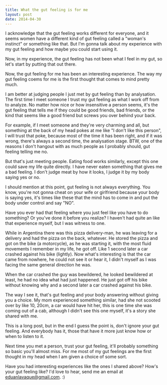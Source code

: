 ```yaml
---
title: What the gut feeling is for me
layout: post
date: 2014-04-30
---
```


I acknowledge that the gut feeling works different for everyone, and it seems
women have a different kind of gut feeling called a "woman's instinct" or
something like that. But I'm gonna talk about my experience with my gut feeling
and how maybe you could start using it.

Now, in my experience, the gut feeling has not been what I feel in my gut, so
let's start by putting that out there.

Now, the gut feeling for me has been an interesting experience. The way my gut
feeling coems for me is the first thought that comes to mind pretty much.

I am better at judging people I just met by gut feeling than by analysation. The
first time I meet someone I trust my gut feeling as what I work off from to
analyze. No matter how nice or how insensitive a person seems, it's the gut
feeling that tells me if they could be good friends, bad friends, or the kind
that seems like a good friend but screws you over behind your back.

For example, if I meet someone and they're very charming and all, but something
at the back of my head pokes at me like "I don't like this person", I will trust
that poke, because most of the time it has been right, and if it was wrong,
there's always a second time, the analysation stage. BTW, one of the reasons
I don't hangout with as much people as I probably should, gut feeling telling me
no.

But that's just meeting people. Eating food works similarly, except this one
could save my life quite directly. I have never eaten something that gives me
a bad feeling. I don't judge meat by how it looks, I judge it by my body saying
yes or no.

I should mention at this point, gut feeling is not always everything. You know,
you're not gonna cheat on your wife or girlfriend because your body is saying
yes, it's times like these that the mind has to come in and put the body under
control and say "NO".

Have you ever had that feeling where you just feel like you have to do
something? Or you've done it before you realize? I haven't had quite an like
that experience myself, but I was witness to one.

While in Argentina there was this pizza delivery-man, he was leaving for
a delivery and had the pizza on the back, whatever. He stored the pizza and got
on the bike (a motorcycle), as he was starting it, with the most fluid movements
I remember in my life, he got off. Like 1 second later a car crashed against his
bike (lightly). Now what's interesting is that the car came from nowhere, he
could not see it or hear it, I didn't myself as I was facing the same general
direction he was.

When the car crashed the guy was bewildered, he looked bewildered at least, he
had no idea what had just happened. He just got off his bike without knowing why
and a second later a car crashed against his bike.

The way I see it, that's gut feeling and your body answering without giving you
a choice. My mom experienced something similar, had she not scooted over by like
10, 20cm, a car would have hit her, this is one time she was coming out of
a cab, although I didn't see this one myself, it's a story she shared with me.

This is a long post, but in the end I guess the point is, don't ignore your gut
feeling. And everybody has it, those that have it more just know how or when to
listen to it.

Next time you met a person, trust your gut feeling, it'll probably something so
basic you'll almost miss. For me most of my gut feelings are the first thought
in my head when I am given a choice of some sort.

Have you had interesting experiences like the ones I shared above? How's your
gut feeling like? I'd love to hear, send me an email at
<eduanlavaque@gmail.com>. :)
